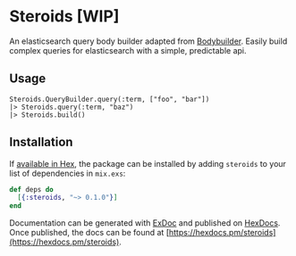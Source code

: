 # Steroids [WIP]

An elasticsearch query body builder adapted from [Bodybuilder](https://github.com/danpaz/bodybuilder).
Easily build complex queries for elasticsearch with a simple, predictable api.

## Usage
```
Steroids.QueryBuilder.query(:term, ["foo", "bar"])
|> Steroids.query(:term, "baz")
|> Steroids.build()
```

## Installation

If [available in Hex](https://hex.pm/docs/publish), the package can be installed
by adding `steroids` to your list of dependencies in `mix.exs`:

```elixir
def deps do
  [{:steroids, "~> 0.1.0"}]
end
```

Documentation can be generated with [ExDoc](https://github.com/elixir-lang/ex_doc)
and published on [HexDocs](https://hexdocs.pm). Once published, the docs can
be found at [https://hexdocs.pm/steroids](https://hexdocs.pm/steroids).
